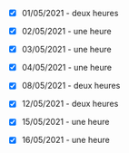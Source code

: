 - [x] 01/05/2021 - deux heures
- [x] 02/05/2021 - une heure
- [x] 03/05/2021 - une heure
- [x] 04/05/2021 - une heure
- [x] 08/05/2021 - deux heures
- [x] 12/05/2021 - deux heures
- [x] 15/05/2021 - une heure
- [x] 16/05/2021 - une heure

